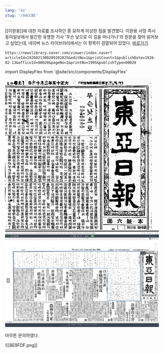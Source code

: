 ```yaml
---
lang: 'ko'
slug: '/94CCBE'
---
```


[[이완용]]에 대한 자료를 조사하던 중 묘하게 이상한 점을 발견했다. 이완용 사망 즉시 동아일보에서 발간한 유명한 기사 '무슨 낯으로 이 길을 떠나가나'의 원문을 찾아 읽어보고 싶었는데, 네이버 뉴스 라이브러리에서는 이 항목이 검열되어 있었다. [바로가기](https://newslibrary.naver.com/viewer/index.naver?articleId=1926021300209201025&editNo=1&printCount=1&publishDate=1926-02-13&officeId=00020&pageNo=1&printNo=1995&publishType=00020)

```
https://newslibrary.naver.com/viewer/index.naver?articleId=1926021300209201025&editNo=1&printCount=1&publishDate=1926-02-13&officeId=00020&pageNo=1&printNo=1995&publishType=00020
```

import DisplayFlex from '@site/src/components/DisplayFlex'

<DisplayFlex>

![인터넷에서 발견한 원래 버전](../assets/C8AA99.png)
![2023년 4월 24일 네이버 뉴스 라이브러리 동아일보](../assets/E5B0F9.png)

</DisplayFlex>

아무튼 문의하였다.

![[8E9FDF.png]]
